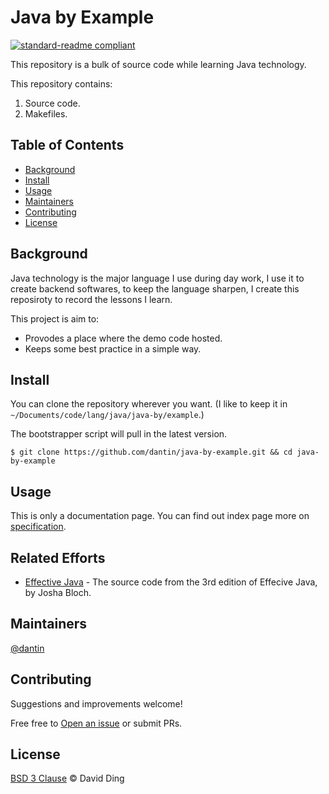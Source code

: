 # Java by Example

[![standard-readme compliant](https://img.shields.io/badge/readme%20style-standard-brightgreen.svg?style=flat-square)](https://github.com/RichardLitt/standard-readme)

This repository is a bulk of source code while learning Java technology.

This repository contains:

1. Source code.
2. Makefiles.

## Table of Contents

- [Background](#background)
- [Install](#install)
- [Usage](#usage)
- [Maintainers](#maintainers)
- [Contributing](#contributing)
- [License](#license)

## Background

Java technology is the major language I use during day work, I use it to create backend softwares, to keep the language sharpen, I create this
reposiroty to record the lessons I learn.

This project is aim to:

- Provodes a place where the demo code hosted.
- Keeps some best practice in a simple way.

## Install

You can clone the repository wherever you want. (I like to keep it in `~/Documents/code/lang/java/java-by/example`.)

The bootstrapper script will pull in the latest version.

    $ git clone https://github.com/dantin/java-by-example.git && cd java-by-example

## Usage

This is only a documentation page. You can find out index page more on [specification](docs/SPEC.md).

## Related Efforts

- [Effective Java](https://github.com/jbloch/effective-java-3e-source-code) - The  source code from the 3rd edition of Effecive Java, by Josha Bloch.

## Maintainers

[@dantin](https://github.com/dantin)

## Contributing

Suggestions and improvements welcome!

Free free to [Open an issue](https://github.com/dantin/java-by-example/issues/new) or submit PRs.

## License

[BSD 3 Clause](LICENSE) © David Ding
